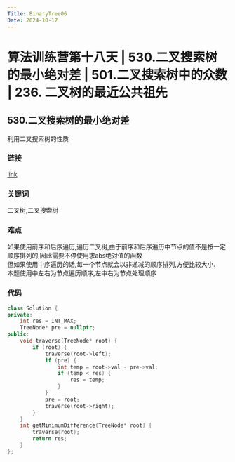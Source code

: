 ```yaml
---
Title: BinaryTree06
Date: 2024-10-17
---
```

# 算法训练营第十八天 | 530.二叉搜索树的最小绝对差 | 501.二叉搜索树中的众数 | 236. 二叉树的最近公共祖先
## 530.二叉搜索树的最小绝对差
利用二叉搜索树的性质
### 链接
[link](https://leetcode.cn/problems/minimum-absolute-difference-in-bst/description/)
### 关键词
二叉树,二叉搜索树
### 难点
如果使用前序和后序遍历,遍历二叉树,由于前序和后序遍历中节点的值不是按一定顺序排列的,因此需要不停使用求abs绝对值的函数\
但如果使用中序遍历的话,每一个节点就会以非递减的顺序排列,方便比较大小.\
本题使用中左右为节点遍历顺序,左中右为节点处理顺序
### 代码
~~~C++
class Solution {
private:
    int res = INT_MAX;
    TreeNode* pre = nullptr;
public:
    void traverse(TreeNode* root) {
        if (root) {
            traverse(root->left);
            if (pre) {
                int temp = root->val - pre->val;
                if (temp < res) {
                    res = temp;
                }
            }
            pre = root;
            traverse(root->right);
        }
    }
    int getMinimumDifference(TreeNode* root) {
        traverse(root);
        return res;
    }
};
~~~
